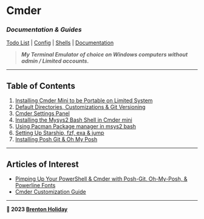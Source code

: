 # Cmder    

### *Documentation & Guides*

[Todo List](TODO.md) | [Config](config/README.md) | [Shells](shells/README.md) | [Documentation](documentation/README.md)

> ***My Terminal Emulator of choice on Windows computers without admin / Limited accounts.***

---

## Table of Contents

1. [Installing Cmder Mini to be Portable on Limited System](01-installation.md)
2. [Default Directories, Customizations & Git Versioning](02-directories-versioning.md)
3. [Cmder Settings Panel](03-settings.md)
4. [Installing the Mysys2 Bash Shell in Cmder mini](04-configuring-bash.md)
5. [Using Pacman Package manager in msys2 bash]()
6. [Setting Up Starship, fzf, exa & jump](#)
7. [Installing Posh Git & Oh My Posh](#)

---

## Articles of Interest

- [Pimping Up Your PowerShell & Cmder with Posh-Git, Oh-My-Posh, & Powerline Fonts](https://gist.github.com/jchandra74/5b0c94385175c7a8d1cb39bc5157365e)
- [Cmder Customization Guide](https://github.com/cmderdev/cmder/wiki/Customization)

---

**🤍 2023 [Brenton Holiday](https://brenton.holiday)**